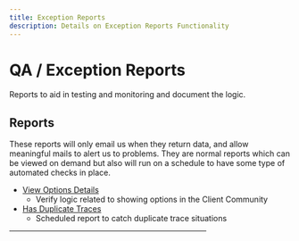 ```yaml
---
title: Exception Reports
description: Details on Exception Reports Functionality
---
```

# QA / Exception Reports
Reports to aid in testing and monitoring and document the logic.

## Reports
These reports will only email us when they return data,  and allow meaningful mails to alert us to problems.  They are normal reports which can be viewed on demand but also will run on a schedule to have some type of automated checks in place.
  * [View Options Details](view-options)
    * Verify logic related to showing options in the Client Community
  * [Has Duplicate Traces](has-duplicate-traces)
    * Scheduled report to catch duplicate trace situations

  <hr width="70%">

  <br/>